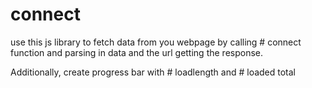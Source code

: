 # connect
use this js library to fetch data from you webpage by calling # connect function and parsing in data and the url getting the response.

Additionally, create progress bar with # loadlength and # loaded total
